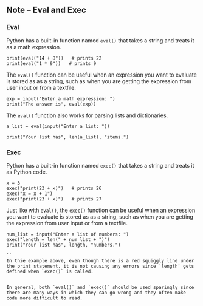 ## Note – Eval and Exec

### Eval

Python has a built-in function named `eval()` that takes a string and treats it as a math expression.

```
print(eval("14 + 8"))   # prints 22
print(eval("1 * 9"))   # prints 9

```

The `eval()` function can be useful when an expression you want to evaluate is stored as as a string, such as when you are getting the expression from user input or from a textfile.

```
exp = input("Enter a math expression: ")
print("The answer is", eval(exp))

```

The `eval()` function also works for parsing lists and dictionaries.

```
a_list = eval(input("Enter a list: "))

print("Your list has", len(a_list), "items.")
```


### Exec

Python has a built-in function named `exec()` that takes a string and treats it as Python code.

```
x = 3
exec("print(23 + x)")   # prints 26
exec("x = x + 1")  
exec("print(23 + x)")   # prints 27

```

Just like with `eval()`, the `exec()` function can be useful when an expression you want to evaluate is stored as as a string, such as when you are getting the expression from user input or from a textfile.

```
num_list = input("Enter a list of numbers: ")
exec("length = len(" + num_list + ")")
print("Your list has", length, "numbers.")

``
In thie example above, even though there is a red squiggly line under the print statement, it is not causing any errors since `length` gets defined when `exec()` is called.


In general, both `eval()` and `exec()` should be used sparingly since there are many ways in which they can go wrong and they often make code more difficult to read. 

